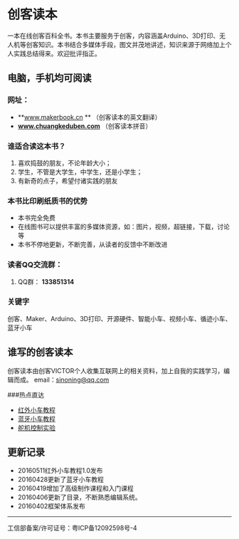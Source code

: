 # 创客读本 
一本在线创客百科全书。本书主要服务于创客，内容涵盖Arduino、3D打印、无人机等创客知识。本书结合多媒体手段，图文并茂地讲述，知识来源于网络加上个人实践总结得来。欢迎批评指正。

                               
电脑，手机均可阅读
---

### 网址：
    
 * **www.makerbook.cn ** （创客读本的英文翻译）
 * **www.chuangkeduben.com** （创客读本拼音）

### 谁适合读这本书？

1. 喜欢捣鼓的朋友，不论年龄大小；
2. 学生，不管是大学生，中学生，还是小学生；
3. 有新奇的点子，希望付诸实践的朋友


### 本书比印刷纸质书的优势
* 本书完全免费
* 在线图书可以提供丰富的多媒体资源，如：图片，视频，超链接，下载，讨论等
* 本书不停地更新，不断完善，从读者的反馈中不断改进




### 读者QQ交流群：
1. QQ群： **133851314**



### 关键字
创客、Maker、Arduino、3D打印、开源硬件、智能小车、视频小车、循迹小车、蓝牙小车


## 谁写的创客读本

创客读本由创客VICTOR个人收集互联网上的相关资料，加上自我的实践学习，编辑而成。
email：sinoning@qq.com

###热点直达
* [红外小车教程](http://www.makerbook.cn/hong_wai_xiao_che.html)
* [蓝牙小车教程](http://www.makerbook.cn/lan_ya_xiao_che.html)
* [舵机控制实验](http://www.makerbook.cn/li_18_duo_ji_kong_zhi.html)





## 更新记录
* 20160511红外小车教程1.0发布
* 20160428更新了蓝牙小车教程
* 20160419增加了高级制作课程和入门课程
* 20160406更新了目录，不断熟悉编辑系统。
* 20160402框架体系发布
















---


工信部备案/许可证号：粤ICP备12092598号-4
             





